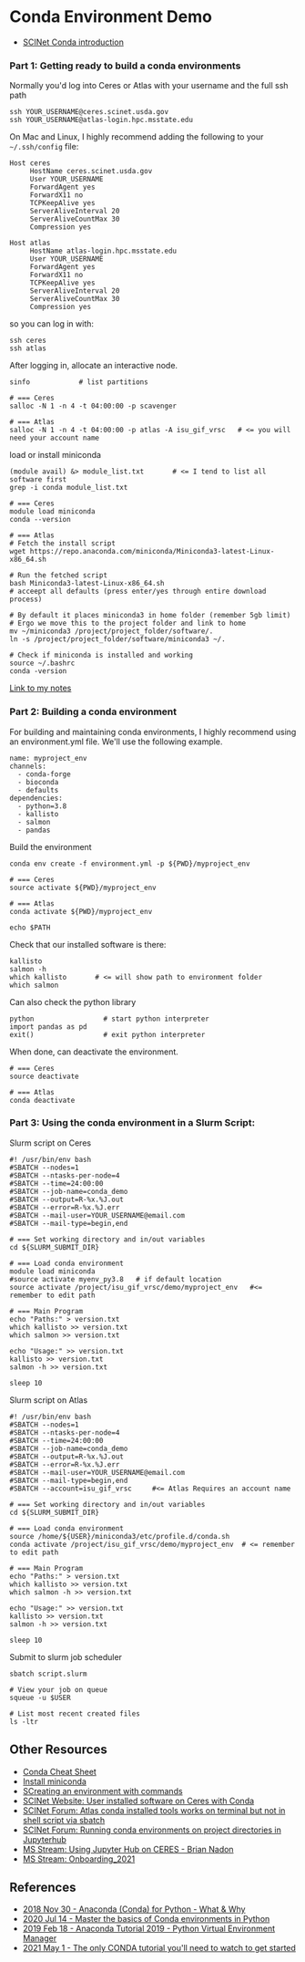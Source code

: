 # Conda Environment Demo

* [SCINet Conda introduction](https://scinet.usda.gov/guide/conda/#introduction)

### Part 1: Getting ready to build a conda environments

Normally you'd log into Ceres or Atlas with your username and the full ssh path

```
ssh YOUR_USERNAME@ceres.scinet.usda.gov
ssh YOUR_USERNAME@atlas-login.hpc.msstate.edu
```

On Mac and Linux, I highly recommend adding the following to your `~/.ssh/config` file:

```
Host ceres
     HostName ceres.scinet.usda.gov
     User YOUR_USERNAME
     ForwardAgent yes
     ForwardX11 no
     TCPKeepAlive yes
     ServerAliveInterval 20
     ServerAliveCountMax 30
     Compression yes

Host atlas
     HostName atlas-login.hpc.msstate.edu
     User YOUR_USERNAME
     ForwardAgent yes
     ForwardX11 no
     TCPKeepAlive yes
     ServerAliveInterval 20
     ServerAliveCountMax 30
     Compression yes
```

so you can log in with:

```
ssh ceres
ssh atlas
```

After logging in, allocate an interactive node.

```
sinfo            # list partitions

# === Ceres
salloc -N 1 -n 4 -t 04:00:00 -p scavenger 

# === Atlas
salloc -N 1 -n 4 -t 04:00:00 -p atlas -A isu_gif_vrsc   # <= you will need your account name
```

load or install miniconda

```
(module avail) &> module_list.txt       # <= I tend to list all software first
grep -i conda module_list.txt

# === Ceres
module load miniconda
conda --version

# === Atlas
# Fetch the install script
wget https://repo.anaconda.com/miniconda/Miniconda3-latest-Linux-x86_64.sh

# Run the fetched script
bash Miniconda3-latest-Linux-x86_64.sh
# acceept all defaults (press enter/yes through entire download process)

# By default it places miniconda3 in home folder (remember 5gb limit)
# Ergo we move this to the project folder and link to home
mv ~/miniconda3 /project/project_folder/software/.
ln -s /project/project_folder/software/miniconda3 ~/.

# Check if miniconda is installed and working
source ~/.bashrc
conda -version
```

[Link to my notes](https://github.com/ISUgenomics/2021_workshop_transcriptomics/blob/main/Notebook_Jennifer/archived_notes/01_align_gsnap.md#install-miniconda)

### Part 2: Building a conda environment

For building and maintaining conda environments, I highly recommend using an environment.yml file. We'll use the following example.

```
name: myproject_env
channels:
  - conda-forge
  - bioconda
  - defaults
dependencies:
  - python=3.8
  - kallisto
  - salmon
  - pandas
```

Build the environment

```
conda env create -f environment.yml -p ${PWD}/myproject_env

# === Ceres
source activate ${PWD}/myproject_env

# === Atlas
conda activate ${PWD}/myproject_env

echo $PATH
```

Check that our installed software is there:

```
kallisto
salmon -h
which kallisto       # <= will show path to environment folder
which salmon
```

Can also check the python library

```
python                 # start python interpreter
import pandas as pd
exit()                 # exit python interpreter
```

When done, can deactivate the environment. 

```
# === Ceres
source deactivate

# === Atlas
conda deactivate
```

### Part 3: Using the conda environment in a Slurm Script:

Slurm script on Ceres

```
#! /usr/bin/env bash
#SBATCH --nodes=1
#SBATCH --ntasks-per-node=4
#SBATCH --time=24:00:00
#SBATCH --job-name=conda_demo
#SBATCH --output=R-%x.%J.out
#SBATCH --error=R-%x.%J.err
#SBATCH --mail-user=YOUR_USERNAME@email.com
#SBATCH --mail-type=begin,end

# === Set working directory and in/out variables
cd ${SLURM_SUBMIT_DIR}

# === Load conda environment
module load miniconda
#source activate myenv_py3.8   # if default location
source activate /project/isu_gif_vrsc/demo/myproject_env   #<= remember to edit path

# === Main Program
echo "Paths:" > version.txt
which kallisto >> version.txt
which salmon >> version.txt

echo "Usage:" >> version.txt
kallisto >> version.txt
salmon -h >> version.txt

sleep 10
```

Slurm script on Atlas

```
#! /usr/bin/env bash
#SBATCH --nodes=1
#SBATCH --ntasks-per-node=4
#SBATCH --time=24:00:00
#SBATCH --job-name=conda_demo
#SBATCH --output=R-%x.%J.out
#SBATCH --error=R-%x.%J.err
#SBATCH --mail-user=YOUR_USERNAME@email.com
#SBATCH --mail-type=begin,end
#SBATCH --account=isu_gif_vrsc     #<= Atlas Requires an account name

# === Set working directory and in/out variables
cd ${SLURM_SUBMIT_DIR}

# === Load conda environment
source /home/${USER}/miniconda3/etc/profile.d/conda.sh
conda activate /project/isu_gif_vrsc/demo/myproject_env  # <= remember to edit path

# === Main Program
echo "Paths:" > version.txt
which kallisto >> version.txt
which salmon -h >> version.txt

echo "Usage:" >> version.txt
kallisto >> version.txt
salmon -h >> version.txt

sleep 10
```

Submit to slurm job scheduler

```
sbatch script.slurm

# View your job on queue
squeue -u $USER

# List most recent created files
ls -ltr
```

## Other Resources

* [Conda Cheat Sheet](https://docs.conda.io/projects/conda/en/4.6.0/_downloads/52a95608c49671267e40c689e0bc00ca/conda-cheatsheet.pdf)
* [Install miniconda](https://docs.conda.io/en/latest/miniconda.html#linux-installers)
* [SCreating an environment with commands](https://conda.io/projects/conda/en/latest/user-guide/tasks/manage-environments.html#creating-an-environment-with-commands)
* [SCINet Website: User installed software on Ceres with Conda](https://scinet.usda.gov/guide/conda/#user-installed-software-on-ceres-with-conda)
* [SCINet Forum: Atlas conda installed tools works on terminal but not in shell script via sbatch](https://forum.scinet.usda.gov/t/atlas-conda-installed-tools-works-on-terminal-but-not-in-shell-script-via-sbatch/185)
* [SCINet Forum: Running conda environments on project directories in Jupyterhub](https://forum.scinet.usda.gov/t/running-conda-environments-on-project-directories-in-jupyterhub/131)
* [MS Stream: Using Jupyter Hub on CERES - Brian Nadon](https://web.microsoftstream.com/video/4c9c0a01-5113-4cd5-a0da-63a7c68b230d)
* [MS Stream: Onboarding_2021](https://web.microsoftstream.com/video/f22c4659-40fd-4546-bbf5-4add649a870e)

## References

* [2018 Nov 30 - Anaconda (Conda) for Python - What & Why](https://youtu.be/23aQdrS58e0)
* [2020 Jul 14 - Master the basics of Conda environments in Python](https://youtu.be/1VVCd0eSkYc)
* [2019 Feb 18 - Anaconda Tutorial 2019 - Python Virtual Environment Manager](https://youtu.be/mIB7IZFCE_k)
* [2021 May 1 - The only CONDA tutorial you'll need to watch to get started](https://youtu.be/sDCtY9Z1bqE)
